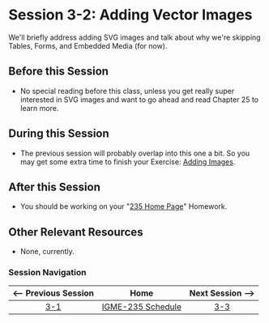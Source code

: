 # Session 3-2: Adding Vector Images

We'll briefly address adding SVG images and talk about why we're skipping Tables, Forms, and Embedded Media (for now).

## Before this Session
- No special reading before this class, unless you get really super interested in SVG images and want to go ahead and read Chapter 25 to learn more.

## During this Session
- The previous session will probably overlap into this one a bit.  So you may get some extra time to finish your Exercise: [Adding Images](../exercises/images.md).

## After this Session
- You should be working on your "[235 Home Page](https://github.com/tonethar/IGME-235-Shared/blob/master/hw/homepage.md)" Homework.

## Other Relevant Resources
- None, currently.

### Session Navigation

| <-- Previous Session |               Home                  | Next Session --> |
|:--------------------:|:-----------------------------------:|:----------------:|
|  [3-1](3-1.md)       | [IGME-235 Schedule](../schedule.md) |   [3-3](3-3.md)  |
